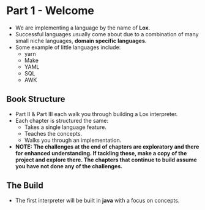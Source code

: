 # Part 1 - Welcome

- We are implementing a language by the name of **Lox**.
- Successful languages usually come about due to a combination of many small niche languages, **domain specific languages**.
- Some example of little languages include:
  - yarn 
  - Make
  - YAML 
  - SQL 
  - AWK 

## Book Structure

- Part II & Part III each walk you through building a Lox interpreter.
- Each chapter is structured the same: 
  - Takes a single language feature.
  - Teaches the concepts.
  - Walks you through an implementation.
- **NOTE: The challenges at the end of chapters are exploratory and there for enhanced understanding. If tackling these, make a copy of the project and explore there. The chapters that continue to build assume you have not done any of the challenges.**

## The Build

- The first interpreter will be built in **java** with a focus on concepts.

